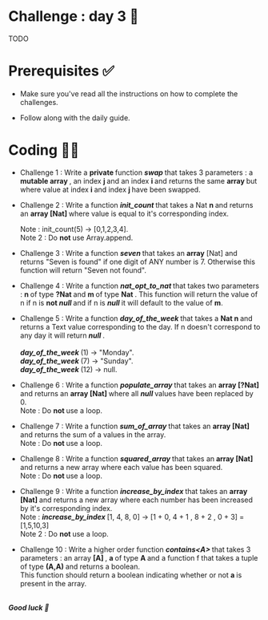 # Challenge : day 3 🐥

TODO

# Prerequisites ✅

- Make sure you've read all the instructions on how to complete the challenges.

- Follow along with the daily guide.

# Coding 🧑‍💻

- Challenge 1 : Write a <strong> private </strong> function <strong> <i> swap </i> </strong> that takes 3 parameters : a <strong> mutable array </strong>, an index <strong> j </strong> and an index <strong> i </strong> and returns the same <strong> array </strong> but where value at index <strong> i </strong> and index <strong> j </strong> have been swapped.

- Challenge 2 : Write a function <strong> <i>init_count </i></strong> that takes a Nat <strong> n </strong> and returns an <strong> array [Nat] </strong> where value is equal to it's corresponding index. <br/>

  Note : init_count(5) -> [0,1,2,3,4]. <br/>
  Note 2 : Do <strong> not </strong> use Array.append.

- Challenge 3 : Write a function <strong> <i>seven </i></strong> that takes an <strong> array</strong> [Nat] and returns "Seven is found" if one digit of ANY number is 7. Otherwise this function will return "Seven not found".

- Challenge 4 : Write a function <strong> <i> nat_opt_to_nat </i></strong> that takes two parameters : <strong> n </strong> of type <strong> ?Nat </strong> and <strong> m </strong> of type <strong> Nat </strong>. This function will return the value of n if n is <strong> not </strong> <strong> <i> null </strong> </i> and if n is <strong> <i> null </strong> </i> it will default to the value of <strong> m</strong>.

- Challenge 5 : Write a function <strong> <i> day_of_the_week </i></strong> that takes a <strong> Nat n </strong> and returns a Text value corresponding to the day. If n doesn't correspond to any day it will return<strong> <i> null </i></strong>. <br/> <br/>
  <strong> <i> day_of_the_week </i></strong>(1) -> "Monday". <br/>
  <strong> <i> day_of_the_week </i></strong>(7) -> "Sunday". <br/>
  <strong> <i> day_of_the_week </i></strong>(12) -> null. <br/>

- Challenge 6 : Write a function <strong> <i> populate_array </i></strong> that takes an <strong> array [?Nat] </strong> and returns an <strong> array [Nat] </strong> where all <strong> <i> null </strong> </i> values have been replaced by 0. <br/>
  Note : Do <strong> not </strong> use a loop.

- Challenge 7 : Write a function <strong> <i> sum_of_array </i></strong> that takes an <strong> array [Nat] </strong> and returns the sum of a values in the array. <br/>
  Note : Do <strong> not </strong> use a loop.

- Challenge 8 : Write a function <strong> <i> squared_array </i></strong> that takes an<strong> array [Nat] </strong> and returns a new array where each value has been squared. <br/>
  Note : Do <strong> not </strong> use a loop.

- Challenge 9 : Write a function <strong> <i> increase_by_index </i></strong> that takes an <strong> array [Nat] </strong> and returns a new array where each number has been increased by it's corresponding index.<br/>
  Note : <strong> <i> increase_by_index </i></strong>[1, 4, 8, 0] -> [1 + 0, 4 + 1 , 8 + 2 , 0 + 3] = [1,5,10,3] <br/>
  Note 2 : Do <strong> not </strong> use a loop.

- Challenge 10 : Write a higher order function <strong> <i> contains\<A> </i></strong> that takes 3 parameters : an array <strong> [A] </strong>, <strong> a </strong> of type <strong> A </strong> and a function f that takes a tuple of type <strong> (A,A) </strong> and returns a boolean. <br/> This function should return a boolean indicating whether or not <strong> a </strong> is present in the array.

<br/>
<strong> <i> Good luck 🎉 </strong> </i>
